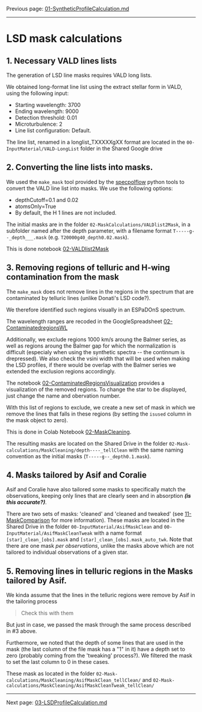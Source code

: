 

Previous page: [01-SyntheticProfileCalculation.md](https://github.com/veropetit/BeStarsMiMeS/blob/master/01-SyntheticProfileCalculation.md)

---

# LSD mask calculations


## 1. Necessary VALD lines lists

The generation of LSD line masks requires VALD long lists. 

We obtained long-format line list using the extract stellar form in VALD, using the following input:

* Starting wavelength: 3700
* Ending wavelength: 9000
* Detection threshold: 0.01
* Microturbulence: 2
* Line list configuration: Default. 

The line list, renamed in a longlist_TXXXXXgXX format are located in the `00-InputMaterial/VALD-LongList` folder in the Shared Google drive

## 2. Converting the line lists into masks. 

We used the `make_mask` tool provided by the [specpolflow](https://github.com/folsomcp/specpolFlow) python tools to convert the VALD line list into masks. We use the following options:

* depthCutoff=0.1 and 0.02
* atomsOnly=True
* By default, the H 1 lines are not included. 

The initial masks are in the folder `02-MaskCalculations/VALDlist2Mask`, in a subfolder named after the depth parameter, with a filename format `T-----g--_depth___.mask` (e.g. `T20000g40_depth0.02.mask`).

This is done notebook [02-VALDlist2Mask](https://github.com/veropetit/BeStarsMiMeS/blob/master/02-Mask-calculations/02-VALDlist2mask.ipynb)

## 3. Removing regions of telluric and H-wing contamination from the mask

The `make_mask` does not remove lines in the regions in the spectrum that are contaminated by telluric lines (unlike Donati's LSD code?). 

We therefore identified such regions visually in an ESPaDOnS spectrum. 

The wavelength ranges are recoded in the GoogleSpreadsheet [02-ContaminatedregionsWL](https://docs.google.com/spreadsheets/d/19lS0Xg-2ZUs0ps8jZ-JM3pR1YIuC_lWvRMpFAM5VUYI/edit#gid=0)

Additionally, we exclude regions 1000 km/s aroung the Balmer series, as well as regions aroung the Balmer gap for which the normalization is difficult (especialy when using the synthetic spectra -- the continnum is drepressed). We also check the vsini width that will be used when making the LSD profiles, if there would be overlap with the Balmer series we extended the exclusion regions accordingly.

The notebook [02-ContaminatedRegionsVisualization](https://github.com/veropetit/BeStarsMiMeS/blob/master/02-Mask-calculations/02-ContaminatedRegionsVisualization.ipynb) provides a visualization of the removed regions. To change the star to be displayed, just change the name and obervation number. 


With this list of regions to exclude, we create a new set of mask in which we remove the lines that falls in these regions (by setting the `isused` column in the mask object to zero). 

This is done in Colab Notebook [02-MaskCleaning](https://github.com/veropetit/BeStarsMiMeS/blob/master/02-Mask-calculations/02-MaskCleaning.ipynb).

The resulting masks are located on the Shared Drive in the folder `02-Mask-calculations/MaskCleaning/depth----_tellClean` with the same naming convention as the initial masks (`T-----g--_depth0.1.mask`). 

## 4. Masks tailored by Asif and Coralie


Asif and Coralie have also tailored some masks to specifically match the observations, keeping only lines that are clearly seen and in absorption ***(is this accurate?)***.

There are two sets of masks: 'cleaned' and 'cleaned and tweaked' (see [11-MaskComparison](https://github.com/veropetit/BeStarsMiMeS/blob/master/11-MaskComparison.md) for more information).
These masks are located in the Shared Drive in the folder `00-InputMaterial/AsifMaskClean` and `00-InputMaterial/AsifMaskCleanTweak`  with a name format `[star]_clean_[obs].mask` and `[star]_clean_[obs].mask_auto_twk`. Note that there are one mask *per observations*, unlike the masks above which are not tailored to individual observations of a given star. 


## 5. Removing lines in telluric regions in the Masks tailored by Asif. 


We kinda assume that the lines in the telluric regions were remove by Asif in the tailoring process
> Check this with them

But just in case, we passed the mask through the same process described in #3 above. 

Furthermore, we noted that the depth of some lines that are used in the mask (the last column of the file mask has a "1" in it) have a depth set to zero (probably coming from the 'tweaking' process?). 
We filtered the mask to set the last column to 0 in these cases. 

These mask as located in the folder `02-Mask-calculations/MaskCleaning/AsifMaskClean_tellClean/` and `02-Mask-calculations/MaskCleaning/AsifMaskCleanTweak_tellClean/` 
 
---
Next page: [03-LSDProfileCalculation.md](https://github.com/veropetit/BeStarsMiMeS/blob/master/03-LSDProfileCalculation.md)


